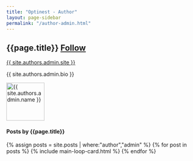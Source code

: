 ```yaml
---
title: "Optinest - Author"
layout: page-sidebar
permalink: "/author-admin.html"
---
```

<div class="container">
<div class="row justify-content-center">
    <div class="col-md-8">        
        <div class="row align-items-center mb-5">
            <div class="col-md-9">
                <h2 class="font-weight-bold">{{page.title}} <span class="small btn btn-outline-success btn-sm btn-round"><a href="{{ site.authors.admin.facebook }}">Follow</a></span></h2>
                <p><a href="{{ site.authors.admin.site }}">{{ site.authors.admin.site }}</a></p>
                <p class="excerpt">{{ site.authors.admin.bio }}</p>
            </div>
            <div class="col-md-3 text-right">
                <img alt="{{ site.authors.admin.name }}" src="{{site.baseurl}}/{{ site.authors.admin.avatar }}" class="rounded-circle" height="100" width="100">
            </div>
        </div>
        <h4 class="font-weight-bold spanborder"><span>Posts by {{page.title}}</span></h4>
            {% assign posts = site.posts | where:"author","admin" %}
            {% for post in posts %}
            {% include main-loop-card.html %}
            {% endfor %}
    </div>
</div>
</div>
